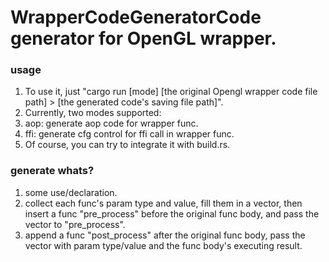 # WrapperCodeGeneratorCode generator for OpenGL wrapper.

### usage
1. To use it, just "cargo run [mode] [the original Opengl wrapper code file path] > [the generated code's saving file path]".
2. Currently, two modes supported:
  1. aop: generate aop code for wrapper func.
  2. ffi: generate cfg control for ffi call in wrapper func.
3. Of course, you can try to integrate it with build.rs.

### generate whats?
1. some use/declaration.
2. collect each func's param type and value, fill them in a vector, then insert a func "pre_process" before the original func body, and pass the vector to "pre_process".
3. append a func "post_process" after the original func body, pass the vector with param type/value and the func body's executing result.

